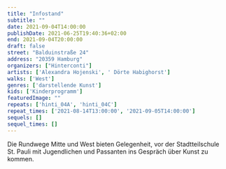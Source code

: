 ```yaml
---
title: "Infostand"
subtitle: ""
date: 2021-09-04T14:00:00
publishDate: 2021-06-25T19:40:36+02:00
end: 2021-09-04T20:00:00
draft: false
street: "Balduinstraße 24"
address: "20359 Hamburg"
organizers: ["Hinterconti"]
artists: ['Alexandra Hojenski', ' Dörte Habighorst']
walks: ['West']
genres: ['darstellende Kunst']
kids: ['Kinderprogramm']
featuredImage: ""
repeats: ['hinti_04A', 'hinti_04C']
repeat_times: ['2021-08-14T13:00:00', '2021-09-05T14:00:00']
sequels: []
sequel_times: []
---
```


Die Rundwege Mitte und West bieten Gelegenheit, vor der Stadtteilschule St. Pauli mit Jugendlichen und Passanten ins Gespräch über Kunst zu kommen.  